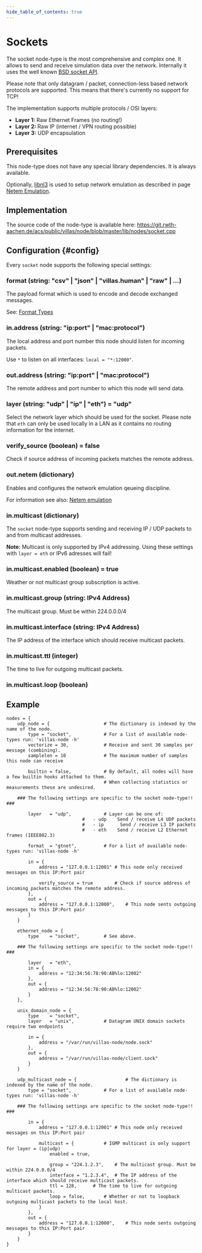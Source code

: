 ```yaml
---
hide_table_of_contents: true
---
```


# Sockets

The socket node-type is the most comprehensive and complex one.
It allows to send and receive simulation data over the network.
Internally it uses the well known [BSD socket API](https://en.wikipedia.org/wiki/Berkeley_sockets).

Please note that only datagram / packet, connection-less based network protocols are supported.
This means that there's currently no support for TCP!

The implementation supports multiple protocols / OSI layers:

 - **Layer 1:** Raw Ethernet Frames (no routing!)
 - **Layer 2:** Raw IP (internet / VPN routing possible)
 - **Layer 3:** UDP encapsulation

## Prerequisites

This node-type does not have any special library dependencies. It is always available.

Optionally, [libnl3](http://www.infradead.org/~tgr/libnl/) is used to setup network emulation as described in page [Netem Emulation](../netem.md).

## Implementation

The source code of the node-type is available here:
https://git.rwth-aachen.de/acs/public/villas/node/blob/master/lib/nodes/socket.cpp

## Configuration {#config}

Every `socket` node supports the following special settings:

### format (string: "csv" | "json" | "villas.human" | "raw" | ...)

The payload format which is used to encode and decode exchanged messages.

See: [Format Types](../formats/index.md)

### in.address (string: "ip:port" | "mac:protocol")

The local address and port number this node should listen for incoming packets.

Use `*` to listen on all interfaces: `local = "*:12000"`.

### out.address (string: "ip:port" | "mac:protocol")

The remote address and port number to which this node will send data.

### layer (string: "udp" | "ip" | "eth") = "udp"

Select the network layer which should be used for the socket. Please note that `eth` can only be used locally in a LAN as it contains no routing information for the internet.

### verify_source (boolean) = false

Check if source address of incoming packets matches the remote address.

### out.netem (dictionary)

Enables and configures the network emulation qeueing discipline.

For information see also: [Netem emulation](../netem.md)

### in.multicast (dictionary)

The `socket` node-type supports sending and receiving IP / UDP packets to and from multicast addresses.

**Note:** Multicast is only supported by IPv4 addressing. Using these settings with `layer = eth` or IPv6 adresses will fail!

### in.multicast.enabled (boolean) = true

Weather or not multicast group subscription is active.

### in.multicast.group (string: IPv4 Address)

The multicast group. Must be within 224.0.0.0/4

### in.multicast.interface (string: IPv4 Address)

The IP address of the interface which should receive multicast packets.

### in.multicast.ttl (integer)

The time to live for outgoing multicast packets.

### in.multicast.loop (boolean)

## Example

``` url="external/node/etc/examples/nodes/socket.conf" title="node/etc/examples/nodes/socket.conf"
nodes = {
	udp_node = {					# The dictionary is indexed by the name of the node.
		type = "socket",			# For a list of available node-types run: 'villas-node -h'
		vectorize = 30,				# Receive and sent 30 samples per message (combining).
		samplelen = 10				# The maximum number of samples this node can receive

		builtin = false,			# By default, all nodes will have a few builtin hooks attached to them.
									# When collecting statistics or measurements these are undesired.

	### The following settings are specific to the socket node-type!! ###

		layer	= "udp",			# Layer can be one of:
							#   - udp	 Send / receive L4 UDP packets
							#   - ip	  Send / receive L3 IP packets
							#   - eth	 Send / receive L2 Ethernet frames (IEEE802.3)

		format	= "gtnet",			# For a list of available node-types run: 'villas-node -h'

		in = {
			address = "127.0.0.1:12001"	# This node only received messages on this IP:Port pair
			
			verify_source = true 		# Check if source address of incoming packets matches the remote address.
		},
		out = {
			address = "127.0.0.1:12000",	# This node sents outgoing messages to this IP:Port pair
		}
	}

	ethernet_node = {
		type	= "socket",			# See above.

	### The following settings are specific to the socket node-type!! ###

		layer	= "eth",
		in = {
			address	= "12:34:56:78:90:AB%lo:12002"
		},
		out = {
			address = "12:34:56:78:90:AB%lo:12002"
		}	
	},

	unix_domain_node = {
		type	= "socket",
		layer	= "unix",			# Datagram UNIX domain sockets require two endpoints
		
		in = {
			address = "/var/run/villas-node/node.sock"
		},
		out = {
			address	= "/var/run/villas-node/client.sock"
		}
	}

	udp_multicast_node = {					# The dictionary is indexed by the name of the node.
		type = "socket",			# For a list of available node-types run: 'villas-node -h'

	### The following settings are specific to the socket node-type!! ###

		in = {
			address = "127.0.0.1:12001"	# This node only received messages on this IP:Port pair

			multicast = {			# IGMP multicast is only support for layer = (ip|udp)
				enabled	= true,

				group = "224.1.2.3",	# The multicast group. Must be within 224.0.0.0/4
				interface = "1.2.3.4",	# The IP address of the interface which should receive multicast packets.
				ttl = 128,		# The time to live for outgoing multicast packets.
				loop = false,		# Whether or not to loopback outgoing multicast packets to the local host.
			}
		},
		out = {
			address = "127.0.0.1:12000",	# This node sents outgoing messages to this IP:Port pair
		}
	}
}
```
